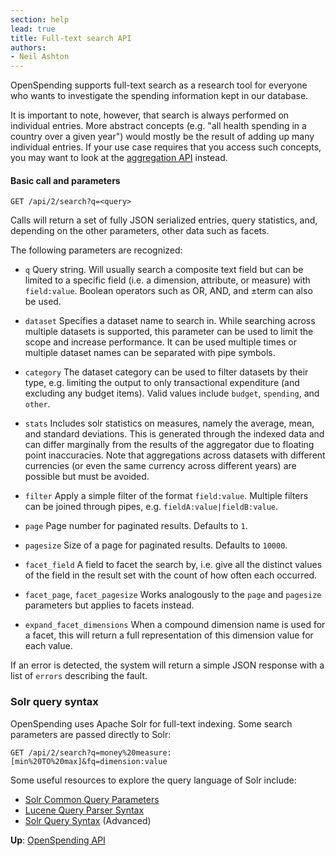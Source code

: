 ```yaml
---
section: help
lead: true
title: Full-text search API
authors:
- Neil Ashton
---
```

OpenSpending supports full-text search as a research tool for
everyone who wants to investigate the spending information kept
in our database.

It is important to note, however, that search is always performed
on individual entries. More abstract concepts (e.g. "all
health spending in a country over a given year") would mostly be the
result of adding up many individual entries. If your use case
requires that you access such concepts, you may want to look at
the [aggregation API](../aggregate) instead.

#### Basic call and parameters

    GET /api/2/search?q=<query>

Calls will return a set of fully JSON serialized entries, query
statistics, and, depending on the other parameters, other data such as
facets.

The following parameters are recognized:

* ``q``
  Query string. Will usually search a composite text field but can
  be limited to a specific field (i.e. a dimension, attribute, or measure)
  with ``field:value``. Boolean operators such as OR, AND, and ±term can also be used.

* ``dataset``
  Specifies a dataset name to search in. While searching across multiple
  datasets is supported, this parameter can be used to limit the scope and
  increase performance. It can be used multiple times or multiple
  dataset names can be separated with pipe symbols.

* ``category``
  The dataset category can be used to filter datasets by their type,
  e.g. limiting the output to only transactional expenditure (and
  excluding any budget items). Valid values include ``budget``,
  ``spending``, and ``other``.

* ``stats``
  Includes solr statistics on measures, namely the average, mean, and
  standard deviations. This is generated through the indexed data and
   can differ marginally from the
  results of the aggregator due to floating point inaccuracies.
  Note that aggregations
  across datasets with different currencies (or even the same currency
  across different years) are possible but must be avoided.

* ``filter``
  Apply a simple filter of the format ``field:value``. Multiple filters
  can be joined through pipes, e.g. ``fieldA:value|fieldB:value``.

* ``page``
  Page number for paginated results. Defaults to ``1``.

* ``pagesize``
  Size of a page for paginated results. Defaults to ``10000``.

* ``facet_field``
  A field to facet the search by, i.e. give all the distinct values of
  the field in the result set with the count of how often each occurred.

* ``facet_page``, ``facet_pagesize``
  Works analogously to the ``page`` and ``pagesize`` parameters but applies
  to facets instead.

* ``expand_facet_dimensions``
  When a compound dimension name is used for a facet, this will return a
  full representation of this dimension value for each value.

If an error is detected, the system will return a simple JSON response
with a list of ``errors`` describing the fault.

### Solr query syntax

OpenSpending uses Apache Solr for full-text indexing. Some search
parameters are passed directly to Solr:

    GET /api/2/search?q=money%20measure:[min%20TO%20max]&fq=dimension:value

Some useful resources to explore the query language of Solr include:

* [Solr Common Query Parameters](http://wiki.apache.org/solr/CommonQueryParameters)
* [Lucene Query Parser Syntax](http://lucene.apache.org/java/3_4_0/queryparsersyntax.html)
* [Solr Query Syntax](http://wiki.apache.org/solr/SolrQuerySyntax) (Advanced)

**Up**: [OpenSpending API](../)
